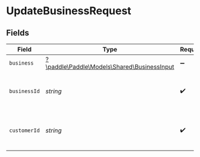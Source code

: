 # UpdateBusinessRequest


## Fields

| Field                                                                               | Type                                                                                | Required                                                                            | Description                                                                         | Example                                                                             |
| ----------------------------------------------------------------------------------- | ----------------------------------------------------------------------------------- | ----------------------------------------------------------------------------------- | ----------------------------------------------------------------------------------- | ----------------------------------------------------------------------------------- |
| `business`                                                                          | [?\paddle\Paddle\Models\Shared\BusinessInput](../../Models/Shared/BusinessInput.md) | :heavy_minus_sign:                                                                  | N/A                                                                                 |                                                                                     |
| `businessId`                                                                        | *string*                                                                            | :heavy_check_mark:                                                                  | Paddle ID of the business entity to work with.                                      | biz_01gvcz4m28csa5kem2gqq5ymxn                                                      |
| `customerId`                                                                        | *string*                                                                            | :heavy_check_mark:                                                                  | Paddle ID of the customer entity to work with.                                      | ctm_01gw1xk43eqy2rrf0cs93zvm6t                                                      |